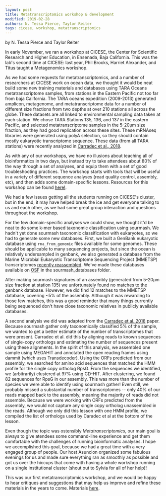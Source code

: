 ```yaml
---
layout: post
title: Metatranscriptomics workshop & development
modified: 2019-02-28
authors: N. Tessa Pierce, Taylor Reiter
tags: cicese, workshop, metatranscriptomics
---
```

by N. Tessa Pierce and Taylor Reiter

In early November, we ran a workshop at CICESE, the Center for Scientific Research and Higher Education, in Ensenada, Baja California. This was the lab's second time at CICESE: last year, Phil Brooks, Harriet Alexander, and Titus taught a Metagenomics workshop.

As we had some requests for metatranscriptomics, and a number of researchers at CICESE work on ocean data, we thought it would be neat build some new training materials and databases using TARA Oceans metatranscriptome samples, from stations in the Eastern Pacific not too far from baja California. The TARA oceans expedition (2009-2013) generated amplicon, metagenome, and metatranscriptome data for a number of different size fractions from two depths at over 210 stations all across the globe. These datasets are all linked to environmental sampling data taken at each station. We chose TARA Stations 135, 136, and 137 in the eastern Pacific, and selected metatranscriptome samples in the 5-20µm size fraction, as they had good replication across these sites. These mRNAseq libraries were generated using polyA selection, so they should contain mostly eukaryotic transcriptome sequence. These data (from all TARA stations) were recently analyzed in [Carradec et al., 2018](https://www.nature.com/articles/s41467-017-02342-1).

As with any of our workshops, we have no illusions about teaching  all of bioinformatics in two days, but instead try to take attendees about 80% of the way through a set of analyses, and equip them with a set of good troubleshooting practices. The workshop starts with tools that will be useful in a variety of different sequence analyses (read quality control, assembly, etc), and then adds some domain-specific lessons. Resources for this workshop can be found [here!](https://ngs-docs.github.io/2018-cicese-metatranscriptomics/).

We had a few issues getting all the students running on CICESE's cluster, but in the end, it may have helped break the ice and get everyone talking to us and each other, as we had some great group interaction and questions throughout the workshop.

For the few domain-specific analyses we could show, we thought it'd be neat to do some k-mer based taxonomic classification using sourmash. We hadn't yet done sourmash taxonomic classification with eukaryotes, so we had to generate some new databases. First, we built a GenBank eukaryotic database using `rna_from_genomic` files available for some genomes. These should be applicable to many sequencing projects, but since the ocean is relatively undersampled in genbank, we also generated a database from the Marine Microbial Eukaryotic Transcriptome Sequencing Project (MMETSP) transcriptomes [recently reassembled](https://www.biorxiv.org/content/early/2018/05/17/323576). We've made these databases available on [OSF](https://osf.io/a46zr/) in the sourmash_databases folder.

After making sourmash signatures of an assembly (generated from 5-20µm size fraction at station 135) we unfortunately found no matches to the genbank database. However, we did find 12 matches to the MMETSP database, covering ~5% of the assembly. Although it was rewarding to those few matches, this was a good reminder that many things currently being sequenced don't have close taxonomic relatives in publicly available databases.


A second analysis we did was adapted from the [Carradec et al. 2018](https://www.nature.com/articles/s41467-017-02342-1) paper. Because sourmash gather only taxonomically classified 5% of the sample, we wanted to get a better estimate of the number of transcriptomes that were present. Carradec et al. did this by aligning reads to known sequences of single-copy orthologs and estimating the number of sequences present using these alignments. In the spirit of this analysis, we assembled one sample using MEGAHIT and annotated the open reading frames using dammit (which uses Transdecoder). Using the ORFs predicted from our assembly, we searched for amino acid sequences that matched the HMM profile for the single copy ortholog RpsG. From the sequences we identified, we (arbitrarily) clustered at 97% using CD-HIT. After clustering, we found 82 sequences for RpsG in our assembly. This was more than the number of species we were able to identify using sourmash gather! Even still, we probably missed a substantial number of transcriptomes -- only 40% of our reads mapped back to the assembly, meaning the majority of reads did not assemble. Because we were working with ORFs predicted from the assembly, we would not capture any single copy ortholog unassembled in the reads. Although we only did this lesson with one HMM profile, we compiled the list of orthologs used by Caradec et al at the bottom of the lesson.


Even though the topic was ostensibly _Metatranscriptomics_, our main goal is always to give atendees some command-line experience and get them comfortable with the challenges of running bioinformatic analyses. I hope we accomplished this goal, because we had a great time with a very engaged group of people. Our host Asuncion organized some fabulous evenings for us and made sure everything ran as smoothly as possible and got us over the hiccups that come with having a whole workshop running on a single institutional cluster (shout out to Sylvia for all of her help)!


This was our first metatranscriptomics workshop, and we would be happy to hear critiques and suggestions that may help us improve and refine these materials in the years to come. Materials [here](https://ngs-docs.github.io/2018-cicese-metatranscriptomics/).
